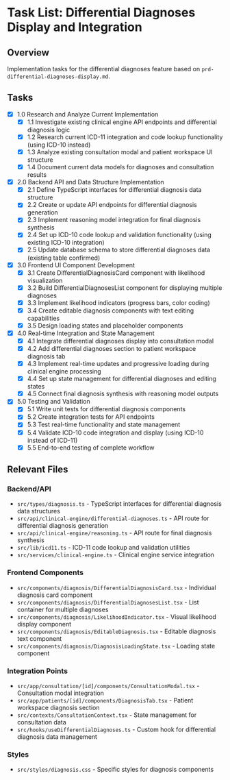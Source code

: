 # Task List: Differential Diagnoses Display and Integration

## Overview
Implementation tasks for the differential diagnoses feature based on `prd-differential-diagnoses-display.md`.

## Tasks

- [x] 1.0 Research and Analyze Current Implementation
  - [x] 1.1 Investigate existing clinical engine API endpoints and differential diagnosis logic
  - [x] 1.2 Research current ICD-11 integration and code lookup functionality (using ICD-10 instead)
  - [x] 1.3 Analyze existing consultation modal and patient workspace UI structure
  - [x] 1.4 Document current data models for diagnoses and consultation results

- [x] 2.0 Backend API and Data Structure Implementation
  - [x] 2.1 Define TypeScript interfaces for differential diagnosis data structure
  - [x] 2.2 Create or update API endpoints for differential diagnosis generation
  - [x] 2.3 Implement reasoning model integration for final diagnosis synthesis
  - [x] 2.4 Set up ICD-10 code lookup and validation functionality (using existing ICD-10 integration)
  - [x] 2.5 Update database schema to store differential diagnoses data (existing table confirmed)

- [x] 3.0 Frontend UI Component Development
  - [x] 3.1 Create DifferentialDiagnosisCard component with likelihood visualization
  - [x] 3.2 Build DifferentialDiagnosesList component for displaying multiple diagnoses
  - [x] 3.3 Implement likelihood indicators (progress bars, color coding)
  - [x] 3.4 Create editable diagnosis components with text editing capabilities
  - [x] 3.5 Design loading states and placeholder components

- [x] 4.0 Real-time Integration and State Management
  - [x] 4.1 Integrate differential diagnoses display into consultation modal
  - [x] 4.2 Add differential diagnoses section to patient workspace diagnosis tab
  - [x] 4.3 Implement real-time updates and progressive loading during clinical engine processing
  - [x] 4.4 Set up state management for differential diagnoses and editing states
  - [x] 4.5 Connect final diagnosis synthesis with reasoning model outputs

- [x] 5.0 Testing and Validation
  - [x] 5.1 Write unit tests for differential diagnosis components
  - [x] 5.2 Create integration tests for API endpoints
  - [x] 5.3 Test real-time functionality and state management
  - [x] 5.4 Validate ICD-10 code integration and display (using ICD-10 instead of ICD-11)
  - [x] 5.5 End-to-end testing of complete workflow

## Relevant Files

### Backend/API
- `src/types/diagnosis.ts` - TypeScript interfaces for differential diagnosis data structures
- `src/api/clinical-engine/differential-diagnoses.ts` - API route for differential diagnosis generation
- `src/api/clinical-engine/reasoning.ts` - API route for final diagnosis synthesis
- `src/lib/icd11.ts` - ICD-11 code lookup and validation utilities
- `src/services/clinical-engine.ts` - Clinical engine service integration

### Frontend Components
- `src/components/diagnosis/DifferentialDiagnosisCard.tsx` - Individual diagnosis card component
- `src/components/diagnosis/DifferentialDiagnosesList.tsx` - List container for multiple diagnoses
- `src/components/diagnosis/LikelihoodIndicator.tsx` - Visual likelihood display component
- `src/components/diagnosis/EditableDiagnosis.tsx` - Editable diagnosis text component
- `src/components/diagnosis/DiagnosisLoadingState.tsx` - Loading state component

### Integration Points
- `src/app/consultation/[id]/components/ConsultationModal.tsx` - Consultation modal integration
- `src/app/patients/[id]/components/DiagnosisTab.tsx` - Patient workspace diagnosis section
- `src/contexts/ConsultationContext.tsx` - State management for consultation data
- `src/hooks/useDifferentialDiagnoses.ts` - Custom hook for differential diagnosis data management

### Styles
- `src/styles/diagnosis.css` - Specific styles for diagnosis components 